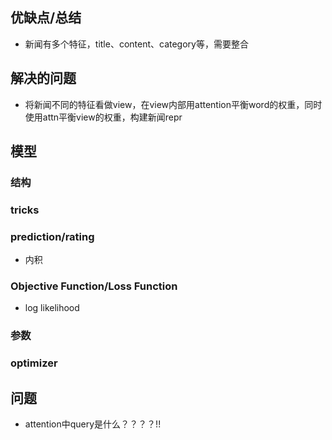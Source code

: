 ## 优缺点/总结
- 新闻有多个特征，title、content、category等，需要整合
## 解决的问题
- 将新闻不同的特征看做view，在view内部用attention平衡word的权重，同时使用attn平衡view的权重，构建新闻repr
## 模型
### 结构
### tricks
### prediction/rating
- 内积
### Objective Function/Loss Function
- log likelihood
### 参数
### optimizer
## 问题
- attention中query是什么？？？？!!